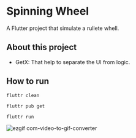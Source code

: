 # Spinning Wheel

A Flutter project that simulate a rullete whell.

## About this project

- GetX: That help to separate the UI from logic.

## How to run

`fluttr clean`

`fluttr pub get`

`fluttr run`

![ezgif com-video-to-gif-converter](https://github.com/adarista012/spinning-wheel/assets/74845162/184adff6-3dfd-4e95-86da-a3c2dafad67f)




